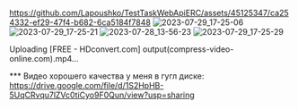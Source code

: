 
https://github.com/Lapoushko/TestTaskWebApiERC/assets/45125347/ca254332-ef29-47f4-b682-6ca5184f7848
![2023-07-29_17-25-06](https://github.com/Lapoushko/TestTaskWebApiERC/assets/45125347/c8f833ec-31b7-4894-b0e7-37049f89cfb7)
![2023-07-29_17-25-21](https://github.com/Lapoushko/TestTaskWebApiERC/assets/45125347/15332ab6-a7a5-471c-9422-68b5e9dbca06)
![2023-07-28_13-56-23](https://github.com/Lapoushko/TestTaskWebApiERC/assets/45125347/c2941a8a-6afa-4440-a303-ec7adcd3bcc6)
![2023-07-29_17-25-29](https://github.com/Lapoushko/TestTaskWebApiERC/assets/45125347/356c754b-0fda-4eeb-884f-07e077bb460f)

Uploading [FREE - HDconvert.com] output(compress-video-online.com).mp4…

*** Видео хорошего качества у меня в гугл диске:
https://drive.google.com/file/d/1S2HpHB-5UqCRvqu7lZVc0tiCyo9F0Qun/view?usp=sharing
